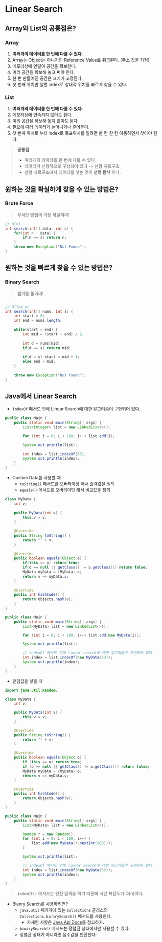 # Linear Search
## Array와 List의 공통점은?
### Array
1. **여러개의 데이터를 한 번에 다룰 수 있다.**
2. Array는 Object는 아니지만 Reference Value로 취급된다. (주소 값을 지정)
3. 메모리상에 연달아 공간을 확보한다.
4. 미리 공간을 확보해 놓고 써야 한다.
5. 한 번 만들어진 공간은 크기가 고정된다.
6. 첫 번째 위치만 알면 index로 상대적 위치를 빠르게 찾을 수 있다.

### List
1. **여러개의 데이터를 한 번에 다룰 수 있다.**
2. 메모리상에 연속되지 않아도 된다.
3. 미리 공간을 확보해 놓지 않아도 된다.
4. 필요에 따라 데이터가 늘어나거나 줄어든다.
5. 첫 번째 위치로 부터 index로 목표위치를 알려면 한 칸 한 칸 이동하면서 찾아야 한다.

> **공통점**
> - 여러개의 데이터를 한 번에 다룰 수 있다.
> - 데이터가 선형적으로 구성되어 있다 -> 선형 자료구조
> - 선형 자료구조에서 데이터를 찾는 것이 **선형 탐색** 이다.

## 원하는 것을 확실하게 찾을 수 있는 방법은?
### Brute Force

> 무식한 방법이 가장 확실하다!

```java
// O(n)
int search(int[] data, int s) {
    for(int n : data) {
        if(n == s) return n;
    }
    throw new Exception("Not Found");
}
```

## 원하는 것을 빠르게 찾을 수 있는 방법은?
### Binary Search

> 범위를 좁혀라!

```java

// O(log n)
int search(int[] nums, int s) {
    int start = 0;
    int end = nums.length;
    
    while(start < end) {
        int mid = (start + end) / 2;
        
        int d = nums[mid];
        if(d == s) return mid;
        
        if(d < s) start = mid + 1;
        else end = mid;
    }
    
    throw new Exception("Not Found");
}
```

## Java에서 Linear Search

- `indexOf` 메서드 안에 Linear Search에 대한 알고리즘이 구현되어 있다.
```java
public class Main {
    public static void main(String[] args) {
        List<Integer> list = new LinkedList<>();

        for (int i = 0; i < 100; i++) list.add(i);

        System.out.println(list);
        
        int index = list.indexOf(63);
        System.out.println(index);
    }
}
```

- Custom Data를 사용할 때
  - `toString()` 메서드를 오버라이딩 해서 출력값을 정의
  - `equals()` 메서드를 오버라이딩 해서 비교값을 정의
```java
class MyData {
    int v;
    
    public MyData(int v) {
        this.v = v;
    }
    
    @Override
    public String toString() {
        return "" + v;
    }
    
    @Override
    public boolean equals(Object o) {
        if(this == o) return true;
        if(o == null || getClass() != o.getClass()) return false;
        MyData myData = (MyData) o;
        return v == myData.v;
    }
    
    @Override
    public int hashCode() {
        return Objects.hash(v);
    }
}

public class Main {
    public static void main(String[] args) {
        List<MyData> list = new LinkedList<>();

        for (int i = 0; i < 100; i++) list.add(new MyData(i));

        System.out.println(list);

        // indexOf 메서드 안에 linear search에 대한 알고리즘이 구현되어 있다.
        int index = list.indexOf(new MyData(63));
        System.out.println(index);
    }
}
```

- 랜덤값을 넣을 때

```java
import java.util.Random;

class MyData {
    int v;

    public MyData(int v) {
        this.v = v;
    }

    @Override
    public String toString() {
        return "" + v;
    }

    @Override
    public boolean equals(Object o) {
        if (this == o) return true;
        if (o == null || getClass() != o.getClass()) return false;
        MyData myData = (MyData) o;
        return v == myData.v;
    }

    @Override
    public int hashCode() {
        return Objects.hash(v);
    }
}

public class Main {
    public static void main(String[] args) {
        List<MyData> list = new LinkedList<>();

        Random r = new Random();
        for (int i = 0; i < 100; i++) {
            list.add(new MyData(r.nextInt(100)));
        }

        System.out.println(list);

        // indexOf 메서드 안에 linear search에 대한 알고리즘이 구현되어 있다.
        int index = list.indexOf(new MyData(63));
        System.out.println(index);
    }
}
```

> `indexOf()` 메서드는 완전 탐색을 하기 때문에 시간 복잡도가 O(n)이다.

- Bianry Search를 사용하려면?
  - `java.util` 패키지에 있는 `Collections` 클래스의 `Collections.binarySearch()` 메서드를 사용한다.
    - 자세한 사항은 [Java Api Docs](https://docs.oracle.com/javase/8/docs/api/java/util/Collections.html#binarySearch-java.util.List-T-)를 참고하자.
  - `binarySearch()` 메서드는 정렬된 상태에서만 사용할 수 있다.
  - 정렬된 상태가 아니라면 음수값을 반환한다.

```java

```
